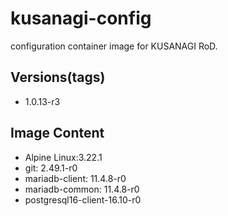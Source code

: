 # kusanagi-config

configuration container image for KUSANAGI RoD.

## Versions(tags)
- 1.0.13-r3

## Image Content
- Alpine Linux:3.22.1
- git: 2.49.1-r0
- mariadb-client: 11.4.8-r0
- mariadb-common: 11.4.8-r0
- postgresql16-client-16.10-r0

